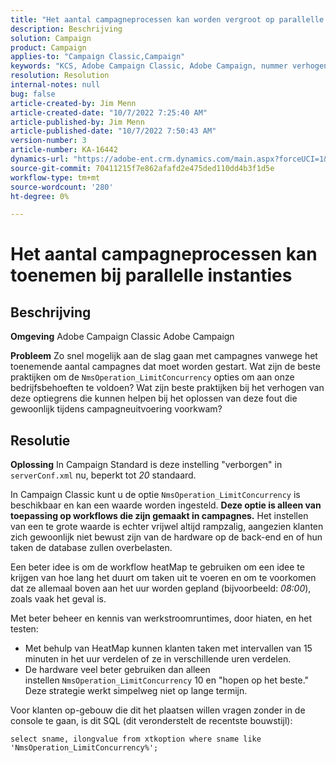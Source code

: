 ```yaml
---
title: "Het aantal campagneprocessen kan worden vergroot op parallelle instantie"
description: Beschrijving
solution: Campaign
product: Campaign
applies-to: "Campaign Classic,Campaign"
keywords: "KCS, Adobe Campaign Classic, Adobe Campaign, nummer verhogen, campagneprocessen, instantie, parallel, best practices"
resolution: Resolution
internal-notes: null
bug: false
article-created-by: Jim Menn
article-created-date: "10/7/2022 7:25:40 AM"
article-published-by: Jim Menn
article-published-date: "10/7/2022 7:50:43 AM"
version-number: 3
article-number: KA-16442
dynamics-url: "https://adobe-ent.crm.dynamics.com/main.aspx?forceUCI=1&pagetype=entityrecord&etn=knowledgearticle&id=e02dd439-1146-ed11-bba1-000d3a3064b8"
source-git-commit: 70411215f7e862afafd2e475ded110dd4b3f1d5e
workflow-type: tm+mt
source-wordcount: '280'
ht-degree: 0%

---
```


# Het aantal campagneprocessen kan toenemen bij parallelle instanties

## Beschrijving


<b>Omgeving</b>
Adobe Campaign Classic Adobe Campaign

<b>Probleem</b>
Zo snel mogelijk aan de slag gaan met campagnes vanwege het toenemende aantal campagnes dat moet worden gestart.
Wat zijn de beste praktijken om de `NmsOperation_LimitConcurrency` opties om aan onze bedrijfsbehoeften te voldoen?
Wat zijn beste praktijken bij het verhogen van deze optiegrens die kunnen helpen bij het oplossen van deze fout die gewoonlijk tijdens campagneuitvoering voorkwam?


## Resolutie


<b>Oplossing</b>
In Campaign Standard is deze instelling &quot;verborgen&quot; in `serverConf.xml` nu, beperkt tot *20* standaard.  

In Campaign Classic kunt u de optie `NmsOperation_LimitConcurrency` is beschikbaar en kan een waarde worden ingesteld.
<b>Deze optie is alleen van toepassing op workflows die zijn gemaakt in campagnes.</b>
Het instellen van een te grote waarde is echter vrijwel altijd rampzalig, aangezien klanten zich gewoonlijk niet bewust zijn van de hardware op de back-end en of hun taken de database zullen overbelasten.

Een beter idee is om de workflow heatMap te gebruiken om een idee te krijgen van hoe lang het duurt om taken uit te voeren en om te voorkomen dat ze allemaal boven aan het uur worden gepland (bijvoorbeeld: *08:00*), zoals vaak het geval is.

Met beter beheer en kennis van werkstroomruntimes, door hiaten, en het testen:

- Met behulp van HeatMap kunnen klanten taken met intervallen van 15 minuten in het uur verdelen of ze in verschillende uren verdelen.
- De hardware veel beter gebruiken dan alleen instellen `NmsOperation_LimitConcurrency`  10 en &quot;hopen op het beste.&quot; Deze strategie werkt simpelweg niet op lange termijn.


Voor klanten op-gebouw die dit het plaatsen willen vragen zonder in de console te gaan, is dit SQL (dit veronderstelt de recentste bouwstijl):


```
select sname, ilongvalue from xtkoption where sname like 'NmsOperation_LimitConcurrency%';
```

